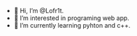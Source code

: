 - 👋 Hi, I’m @Lofr1t.
- 👀 I’m interested in programing web app.
- 🌱 I’m currently learning pyhton and c++.
